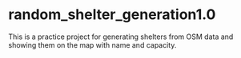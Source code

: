 # random_shelter_generation1.0
This is a practice project for generating shelters from OSM data and showing them on the map with name and capacity.
